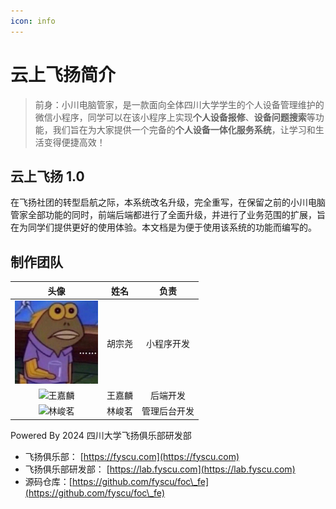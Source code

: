 ```yaml
---
icon: info
---
```


# 云上飞扬简介

> 前身：小川电脑管家，是一款面向全体四川大学学生的个人设备管理维护的微信小程序，同学可以在该小程序上实现**个人设备报修**、**设备问题搜索**等功能，我们旨在为大家提供一个完备的**个人设备一体化服务系统**，让学习和生活变得便捷高效！

## 云上飞扬 1.0

在飞扬社团的转型启航之际，本系统改名升级，完全重写，在保留之前的小川电脑管家全部功能的同时，前端后端都进行了全面升级，并进行了业务范围的扩展，旨在为同学们提供更好的使用体验。本文档是为便于使用该系统的功能而编写的。

## 制作团队

<table><thead><tr><th width="133" align="center">头像</th><th align="center">姓名</th><th align="center">负责</th></tr></thead><tbody><tr><td align="center"><img src=".gitbook/assets/b_56914c0c3f4d3db948acacbb842b1ecd.jpg" alt="胡宗尧" data-size="original"></td><td align="center">胡宗尧</td><td align="center">小程序开发</td></tr><tr><td align="center"><img src="https://cdn.wjlo.cc/br/picture/wjlavatar.png" alt="王嘉麟" data-size="original"></td><td align="center">王嘉麟</td><td align="center">后端开发</td></tr><tr><td align="center"><img src="https://www.ljm.im/avatar/512.png" alt="林峻茗" data-size="original"></td><td align="center">林峻茗</td><td align="center">管理后台开发</td></tr></tbody></table>

Powered By 2024 四川大学飞扬俱乐部研发部

* 飞扬俱乐部： [https://fyscu.com](https://fyscu.com)
* 飞扬俱乐部研发部： [https://lab.fyscu.com](https://lab.fyscu.com)
* 源码仓库：[https://github.com/fyscu/foc\_fe](https://github.com/fyscu/foc\_fe)
